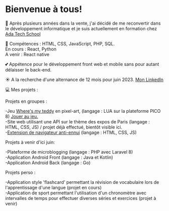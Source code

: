 # Bienvenue à tous!

:seedling: Après plusieurs années dans la vente, j'ai décidé de me reconvertir dans le développement informatique et je suis actuellement en formation chez [Ada Tech School](https://adatechschool.fr/)

:gem: Compétences : HTML, CSS, JavaScript, PHP, SQL.  
En cours : React, Python  
A venir : React native

:two_hearts: Appétence pour le développement front web et mobile sans pour autant délaisser le back-end.

:sunny: A la recherche d'une alternance de 12 mois pour juin 2023.
[Mon LinkedIn](https://www.linkedin.com/in/lydie-chaumet-9a5b61260/)

:computer: Mes projets :  

Projets en groupes :  

-Jeu [Where's my teddy](https://github.com/Lilinnfr/Projet_Pico_8) en pixel-art, (langage : LUA sur la plateforme PICO 8) [Jouer au jeu.](https://www.lexaloffle.com/bbs/?tid=50014)  
-Site web utilisant une API sur le thème des expos de Paris (langage : HTML, CSS, JS) / projet déjà effectué, bientôt visible ici.  
-[Extension de navigateur anti-ennui](https://github.com/Lilinnfr/Projet_Extension_Navigateur) (langage : HTML, CSS, JS)

Projets à venir d'ici juin: 
 
-Plateforme de microblogging (langage : PHP avec Laravel 8)  
-Application Android Front (langage : Java et Kotlin)  
-Application Android Back (langage : Go)  

Projets perso :  

-Application style 'flashcard' permettant la révision de vocabulaire lors de l'apprentissage d'une langue (projet en cours)  
-Application de sport permettant l'utilisation d'un chronomètre avec intervalles de temps pour effectuer diverses séries et exercices (projet à venir)  

